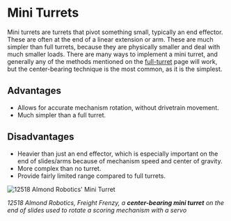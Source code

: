 # Mini Turrets

Mini turrets are turrets that pivot something small, typically an end effector. These are often at the end of a linear extension or arm. These are much simpler than full turrets, because they are physically smaller and deal with much smaller loads. There are many ways to implement a mini turret, and generally any of the methods mentioned on the [full-turret](en/docs/ftc/common-mechanisms/turrets/full-turret) page will work, but the center-bearing technique is the most common, as it is the simplest.

## Advantages

- Allows for accurate mechanism rotation, without drivetrain movement.
- Much simpler than a full turret.

## Disadvantages

- Heavier than just an end effector, which is especially important on the end of slides/arms because of mechanism speed and center of gravity.
- More complex than no turret.
- Provide fairly limited range compared to full turrets.

![12518 Almond Robotics' Mini Turret](https://dd8f408.webp.ee/12518-turret.jpg)

*12518 Almond Robotics, Freight Frenzy, a **center-bearing mini turret** on the end of slides used to rotate a scoring mechanism with a servo*
